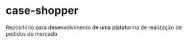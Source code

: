 # case-shopper
Repositório para desenvolvimento de uma plataforma de realização de pedidos de mercado
